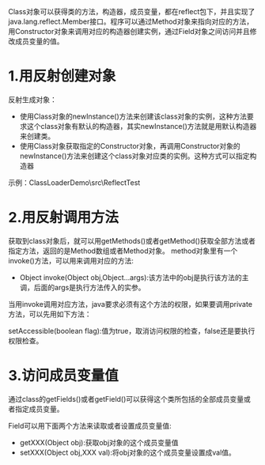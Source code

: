 Class对象可以获得类的方法，构造器，成员变量，都在reflect包下，并且实现了java.lang.reflect.Member接口。程序可以通过Method对象来指向对应的方法，用Constructor对象来调用对应的构造器创建实例，通过Field对象之间访问并且修改成员变量的值。

# 1.用反射创建对象
反射生成对象：
- 使用Class对象的newInstance()方法来创建该class对象的实例，这种方法要求这个class对象有默认的构造器，其实newInstance()方法就是用默认构造器来创建类。
- 使用Class对象获取指定的Constructor对象，再调用Constructor对象的newInstance()方法来创建这个class对象对应类的实例。这种方式可以指定构造器

示例：ClassLoaderDemo\src\ReflectTest

# 2.用反射调用方法
获取到class对象后，就可以用getMethods()或者getMethod()获取全部方法或者指定方法，返回的是Method数组或者Method对象。
method对象里有一个invoke()方法，可以用来调用对应的方法:
- Object invoke(Object obj,Object...args):该方法中的obj是执行该方法的主调，后面的args是执行方法传入的实参。

当用invoke调用对应方法，java要求必须有这个方法的权限，如果要调用private方法，可以先用如下方法：

setAccessible(boolean flag):值为true，取消访问权限的检查，false还是要执行权限检查。

# 3.访问成员变量值
通过class的getFields()或者getField()可以获得这个类所包括的全部成员变量或者指定成员变量。

Field可以用下面两个方法来读取或者设置成员变量值:
- getXXX(Object obj):获取obj对象的这个成员变量值
- setXXX(Object obj,XXX val):将obj对象的这个成员变量设置成val值。

